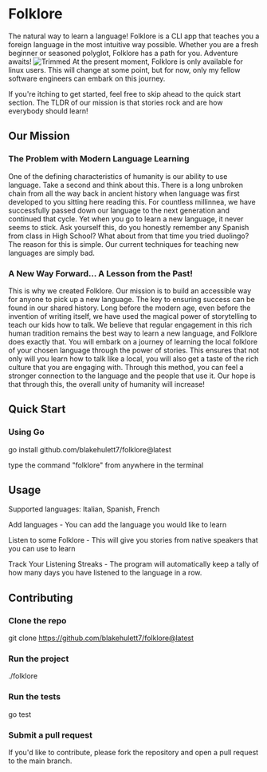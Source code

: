 # Folklore
The natural way to learn a language! Folklore is a CLI app that teaches you a foreign language in the most intuitive way possible. Whether you are a fresh beginner or seasoned polyglot, Folklore has a path for you. Adventure awaits!
![Trimmed](https://github.com/user-attachments/assets/4488580d-1a3e-48f3-bff2-c9253fdbc1a1)
At the present moment, Folklore is only available for linux users. This will change at some point, but for now, only my fellow software engineers can embark on this journey.

If you're itching to get started, feel free to skip ahead to the quick start section. The TLDR of our mission is that stories rock and are how everybody should learn!
## Our Mission
### The Problem with Modern Language Learning
One of the defining characteristics of humanity is our ability to use language. Take a second and think about this. There is a long unbroken chain from all the way back in ancient history when language was first developed to you sitting here reading this. For countless millinnea, we have successfully passed down our language to the next generation and continued that cycle. Yet when you go to learn a new language, it never seems to stick. Ask yourself this, do you honestly remember any Spanish from class in High School? What about from that time you tried duolingo? The reason for this is simple. Our current techniques for teaching new languages are simply bad. 
### A New Way Forward... A Lesson from the Past!
This is why we created Folklore. Our mission is to build an accessible way for anyone to pick up a new language. The key to ensuring success can be found in our shared history. Long before the modern age, even before the invention of writing itself, we have used the magical power of storytelling to teach our kids how to talk. We believe that regular engagement in this rich human tradition remains the best way to learn a new language, and Folklore does exactly that. You will embark on a journey of learning the local folklore of your chosen language through the power of stories. This ensures that not only will you learn how to talk like a local, you will also get a taste of the rich culture that you are engaging with. Through this method, you can feel a stronger connection to the language and the people that use it. Our hope is that through this, the overall unity of humanity will increase!
## Quick Start
### Using Go
go install github.com/blakehulett7/folklore@latest

type the command "folklore" from anywhere in the terminal
## Usage
Supported languages: Italian, Spanish, French

Add languages - You can add the language you would like to learn

Listen to some Folklore - This will give you stories from native speakers that you can use to learn

Track Your Listening Streaks - The program will automatically keep a tally of how many days you have listened to the language in a row.
## Contributing
### Clone the repo
git clone https://github.com/blakehulett7/folklore@latest
### Run the project
./folklore
### Run the tests
go test
### Submit a pull request
If you'd like to contribute, please fork the repository and open a pull request to the main branch.
